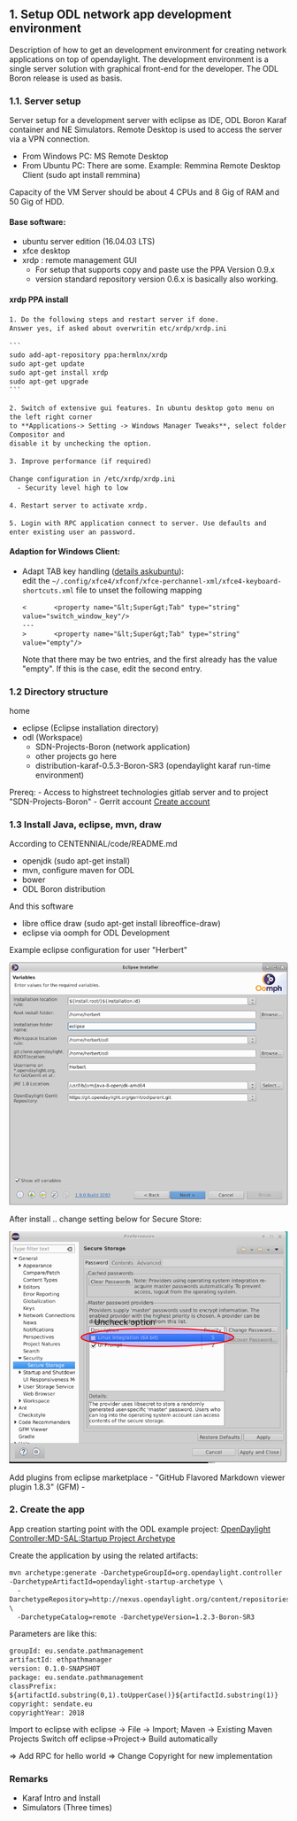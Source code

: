 ## 1. Setup ODL network app development environment

Description of how to get an development environment for creating network applications on top of opendaylight.
The development environment is a single server solution with graphical front-end for the developer.
The ODL Boron release is used as basis.

### 1.1. Server setup

Server setup for a development server with eclipse as IDE, ODL Boron Karaf container and NE Simulators.
Remote Desktop is used to access the server via a VPN connection.
  - From Windows PC: MS Remote Desktop
  - From Ubuntu PC: There are some. Example: Remmina Remote Desktop Client (sudo apt install remmina)

Capacity of the VM Server should be about 4 CPUs and 8 Gig of RAM and 50 Gig of HDD.

#### Base software:

  - ubuntu server edition (16.04.03 LTS)
  - xfce desktop
  - xrdp : remote management GUI
    - For setup that supports copy and paste use the PPA Version 0.9.x
    - version standard repository version 0.6.x is basically also working.

#### xrdp PPA install

    1. Do the following steps and restart server if done.
    Answer yes, if asked about overwritin etc/xrdp/xrdp.ini

    ```
    sudo add-apt-repository ppa:hermlnx/xrdp
    sudo apt-get update
    sudo apt-get install xrdp
    sudo apt-get upgrade
    ```

    2. Switch of extensive gui features. In ubuntu desktop goto menu on the left right corner
    to **Applications-> Setting -> Windows Manager Tweaks**, select folder Compositor and
    disable it by unchecking the option.

    3. Improve performance (if required)

    Change configuration in /etc/xrdp/xrdp.ini
      - Security level high to low

    4. Restart server to activate xrdp.

    5. Login with RPC application connect to server. Use defaults and enter existing user an password.


#### Adaption for Windows Client:
  - Adapt TAB key handling ([details askubuntu](https://askubuntu.com/questions/352121/bash-auto-completion-with-xubuntu-and-xrdp-from-windows)):<br/>
    edit the `~/.config/xfce4/xfconf/xfce-perchannel-xml/xfce4-keyboard-shortcuts.xml` file to unset the following mapping
    ```
    <       <property name="&lt;Super&gt;Tab" type="string" value="switch_window_key"/>
    ---
    >       <property name="&lt;Super&gt;Tab" type="string" value="empty"/>
    ```
    Note that there may be two entries, and the first already has the value "empty". If this is the case, edit the second entry.

### 1.2 Directory structure

home
  - eclipse (Eclipse installation directory)
  - odl (Workspace)
    - SDN-Projects-Boron (network application)
    - other projects go here
    - distribution-karaf-0.5.3-Boron-SR3 (opendaylight karaf run-time environment)

Prereq:
    - Access to highstreet technologies gitlab server and to project "SDN-Projects-Boron"
    - Gerrit account [Create account](https://wiki.opendaylight.org/view/OpenDaylight_Controller:Gerrit_Setup)


### 1.3 Install Java, eclipse, mvn, draw

  According to CENTENNIAL/code/README.md
  - openjdk (sudo apt-get install)
  - mvn, configure maven for ODL
  - bower
  - ODL Boron distribution

  And this software
  - libre office draw  (sudo apt-get install libreoffice-draw)
  - eclipse via oomph for ODL Development

  Example eclipse configuration for user "Herbert"

  ![eclipse parameters](READMEInstallDevelopmentEnvironment_1_eclipseinst.png?raw=true "Eclipse parameters")

  After install .. change setting below for Secure Store:

  ![eclipse adaption](READMEInstallDevelopmentEnvironment_2_secureStore.png?raw=true "Secure store option")

  Add plugins from eclipse marketplace
    - "GitHub Flavored Markdown viewer plugin 1.8.3" (GFM)
    -

### 2. Create the app

App creation starting point with the ODL example project: [OpenDaylight Controller:MD-SAL:Startup Project Archetype](https://wiki.opendaylight.org/view/OpenDaylight_Controller:MD-SAL:Startup_Project_Archetype)

Create the application by using the related artifacts:

  ```
  mvn archetype:generate -DarchetypeGroupId=org.opendaylight.controller -DarchetypeArtifactId=opendaylight-startup-archetype \
    -DarchetypeRepository=http://nexus.opendaylight.org/content/repositories/opendaylight.release/ \
    -DarchetypeCatalog=remote -DarchetypeVersion=1.2.3-Boron-SR3
  ```

Parameters are like this:
  ```
  groupId: eu.sendate.pathmanagement
  artifactId: ethpathmanager
  version: 0.1.0-SNAPSHOT
  package: eu.sendate.pathmanagement
  classPrefix: ${artifactId.substring(0,1).toUpperCase()}${artifactId.substring(1)}
  copyright: sendate.eu
  copyrightYear: 2018
  ```

Import to eclipse with eclipse -> File -> Import; Maven -> Existing Maven Projects
Switch off eclipse->Project-> Build automatically

=> Add RPC for hello world
=> Change Copyright for new implementation

### Remarks

  - Karaf Intro and Install
  - Simulators (Three times)
